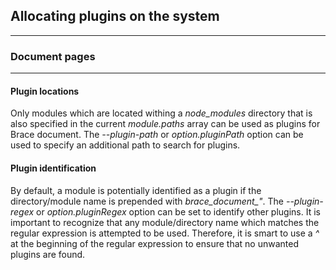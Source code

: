 ## Allocating plugins on the system

---
### Document pages

---

#### Plugin locations
Only modules which are located withing a *node_modules* directory that is also specified in the current *module.paths* array can be used as plugins for Brace document. The *--plugin-path* or *option.pluginPath* option can be used to specify an additional path to search for plugins.

#### Plugin identification
By default, a module is potentially identified as a plugin if the directory/module name is prepended with *brace_document_"*. 
The *--plugin-regex* or *option.pluginRegex* option can be set to identify other plugins. It is important to recognize that any module/directory name which matches the regular expression is attempted to be used. Therefore, it is smart to use a *^* at the beginning of the regular expression to ensure that no unwanted plugins are found.






